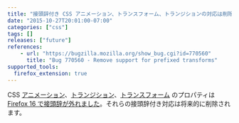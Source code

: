 ```yaml
---
title: "接頭辞付き CSS アニメーション、トランスフォーム、トランジションの対応は削除されます"
date: "2015-10-27T20:01:00-07:00"
categories: ["css"]
tags: []
releases: ["future"]
references:
    - url: "https://bugzilla.mozilla.org/show_bug.cgi?id=770560"
      title: "Bug 770560 - Remove support for prefixed transforms"
supported_tools:
  firefox_extension: true
---
```

CSS [アニメーション](https://developer.mozilla.org/docs/Web/CSS/CSS_Animations)、[トランジション](https://developer.mozilla.org/docs/Web/CSS/CSS_Transitions)、[トランスフォーム](https://developer.mozilla.org/docs/Web/CSS/CSS_Transforms) のプロパティは [Firefox 16 で接頭辞が外れました](https://www.fxsitecompat.dev/ja/docs/2012/various-css-properties-have-been-unprefixed/)。それらの接頭辞付き対応は将来的に削除されます。
